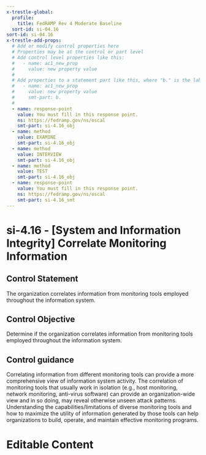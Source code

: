 ```yaml
---
x-trestle-global:
  profile:
    title: FedRAMP Rev 4 Moderate Baseline
  sort-id: si-04.16
sort-id: si-04.16
x-trestle-add-props:
  # Add or modify control properties here
  # Properties may be at the control or part level
  # Add control level properties like this:
  #   - name: ac1_new_prop
  #     value: new property value
  #
  # Add properties to a statement part like this, where "b." is the label of the target statement part
  #   - name: ac1_new_prop
  #     value: new property value
  #     smt-part: b.
  #
  - name: response-point
    value: You must fill in this response point.
    ns: https://fedramp.gov/ns/oscal
    smt-part: si-4.16_obj
  - name: method
    value: EXAMINE
    smt-part: si-4.16_obj
  - name: method
    value: INTERVIEW
    smt-part: si-4.16_obj
  - name: method
    value: TEST
    smt-part: si-4.16_obj
  - name: response-point
    value: You must fill in this response point.
    ns: https://fedramp.gov/ns/oscal
    smt-part: si-4.16_smt
---
```


# si-4.16 - \[System and Information Integrity\] Correlate Monitoring Information

## Control Statement

The organization correlates information from monitoring tools employed throughout the information system.

## Control Objective

Determine if the organization correlates information from monitoring tools employed throughout the information system.

## Control guidance

Correlating information from different monitoring tools can provide a more comprehensive view of information system activity. The correlation of monitoring tools that usually work in isolation (e.g., host monitoring, network monitoring, anti-virus software) can provide an organization-wide view and in so doing, may reveal otherwise unseen attack patterns. Understanding the capabilities/limitations of diverse monitoring tools and how to maximize the utility of information generated by those tools can help organizations to build, operate, and maintain effective monitoring programs.

# Editable Content

<!-- Make additions and edits below -->
<!-- The above represents the contents of the control as received by the profile, prior to additions. -->
<!-- If the profile makes additions to the control, they will appear below. -->
<!-- The above markdown may not be edited but you may edit the content below, and/or introduce new additions to be made by the profile. -->
<!-- If there is a yaml header at the top, parameter values may be edited. Use --set-parameters to incorporate the changes during assembly. -->
<!-- The content here will then replace what is in the profile for this control, after running profile-assemble. -->
<!-- The added parts in the profile for this control are below.  You may edit them and/or add new ones. -->
<!-- Each addition must have a heading either of the form ## Control my_addition_name -->
<!-- or ## Part a. (where the a. refers to one of the control statement labels.) -->
<!-- "## Control" parts are new parts added after the statement part. -->
<!-- "## Part" parts are new parts added into the top-level statement part with that label. -->
<!-- Subparts may be added with nested hash levels of the form ### My Subpart Name -->
<!-- underneath the parent ## Control or ## Part being added -->
<!-- See https://ibm.github.io/compliance-trestle/tutorials/ssp_profile_catalog_authoring/ssp_profile_catalog_authoring for guidance. -->
